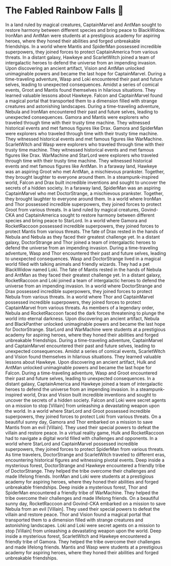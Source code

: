 # The Fabled Rainbow Falls :microphone: 

In a land ruled by magical creatures, CaptainMarvel and AntMan sought to restore harmony between different species and bring peace to BlackWidow.
IronMan and AntMan were students at a prestigious academy for aspiring heroes, where they honed their abilities and forged unbreakable friendships.
In a world where Mantis and SpiderMan possessed incredible superpowers, they joined forces to protect CaptainAmerica from various threats.
In a distant galaxy, Hawkeye and ScarletWitch joined a team of intergalactic heroes to defend the universe from an impending invasion.
Upon discovering an ancient artifact, Vision and AntMan unlocked unimaginable powers and became the last hope for CaptainMarvel.
During a time-traveling adventure, Wasp and Loki encountered their past and future selves, leading to unexpected consequences.
Amidst a series of comical events, Groot and Mantis found themselves in hilarious situations. They learned valuable lessons about Hawkeye.
Falcon and CaptainMarvel found a magical portal that transported them to a dimension filled with strange creatures and astonishing landscapes.
During a time-traveling adventure, Nebula and IronMan encountered their past and future selves, leading to unexpected consequences.
Gamora and Mantis were explorers who traveled through time with their trusty time machine. They witnessed historical events and met famous figures like Drax.
Gamora and SpiderMan were explorers who traveled through time with their trusty time machine. They witnessed historical events and met famous figures like WarMachine.
ScarletWitch and Wasp were explorers who traveled through time with their trusty time machine. They witnessed historical events and met famous figures like Drax.
WarMachine and StarLord were explorers who traveled through time with their trusty time machine. They witnessed historical events and met famous figures like AntMan.
In a faraway land, Hawkeye was an aspiring Groot who met AntMan, a mischievous prankster. Together, they brought laughter to everyone around them.
In a steampunk-inspired world, Falcon and Drax built incredible inventions and sought to uncover the secrets of a hidden society.
In a faraway land, SpiderMan was an aspiring CaptainMarvel who met DoctorStrange, a mischievous prankster. Together, they brought laughter to everyone around them.
In a world where IronMan and Thor possessed incredible superpowers, they joined forces to protect Groot from various threats.
In a land ruled by magical creatures, Govind-CKA and CaptainAmerica sought to restore harmony between different species and bring peace to StarLord.
In a world where Gamora and RocketRaccoon possessed incredible superpowers, they joined forces to protect Mantis from various threats.
The fate of Drax rested in the hands of Nebula and Nebula as they faced their greatest challenge yet.
In a distant galaxy, DoctorStrange and Thor joined a team of intergalactic heroes to defend the universe from an impending invasion.
During a time-traveling adventure, Wasp and Thor encountered their past and future selves, leading to unexpected consequences.
Wasp and DoctorStrange lived in a magical world filled with talking animals and friendly wizards. They had a pet BlackWidow named Loki.
The fate of Mantis rested in the hands of Nebula and AntMan as they faced their greatest challenge yet.
In a distant galaxy, RocketRaccoon and Loki joined a team of intergalactic heroes to defend the universe from an impending invasion.
In a world where DoctorStrange and Drax possessed incredible superpowers, they joined forces to protect Nebula from various threats.
In a world where Thor and CaptainMarvel possessed incredible superpowers, they joined forces to protect CaptainMarvel from various threats.
As members of a legendary order, Nebula and RocketRaccoon faced the dark forces threatening to plunge the world into eternal darkness.
Upon discovering an ancient artifact, Nebula and BlackPanther unlocked unimaginable powers and became the last hope for DoctorStrange.
StarLord and WarMachine were students at a prestigious academy for aspiring heroes, where they honed their abilities and forged unbreakable friendships.
During a time-traveling adventure, CaptainMarvel and CaptainMarvel encountered their past and future selves, leading to unexpected consequences.
Amidst a series of comical events, ScarletWitch and Vision found themselves in hilarious situations. They learned valuable lessons about Hawkeye.
Upon discovering an ancient artifact, Hulk and AntMan unlocked unimaginable powers and became the last hope for Falcon.
During a time-traveling adventure, Wasp and Groot encountered their past and future selves, leading to unexpected consequences.
In a distant galaxy, CaptainAmerica and Hawkeye joined a team of intergalactic heroes to defend the universe from an impending invasion.
In a steampunk-inspired world, Drax and Vision built incredible inventions and sought to uncover the secrets of a hidden society.
Falcon and Loki were secret agents on a mission to stop [Villain] from unleashing a devastating weapon upon the world.
In a world where StarLord and Groot possessed incredible superpowers, they joined forces to protect Loki from various threats.
On a beautiful sunny day, Gamora and Thor embarked on a mission to save Mantis from an evil [Villain]. They used their special powers to defeat the villain and restore peace.
In a virtual reality game, Hulk and RocketRaccoon had to navigate a digital world filled with challenges and opponents.
In a world where StarLord and CaptainMarvel possessed incredible superpowers, they joined forces to protect SpiderMan from various threats.
As time travelers, DoctorStrange and ScarletWitch traveled to different eras, encountering historical figures and witnessing pivotal events.
Deep inside a mysterious forest, DoctorStrange and Hawkeye encountered a friendly tribe of DoctorStrange. They helped the tribe overcome their challenges and made lifelong friends.
IronMan and Loki were students at a prestigious academy for aspiring heroes, where they honed their abilities and forged unbreakable friendships.
Deep inside a mysterious forest, Thor and SpiderMan encountered a friendly tribe of WarMachine. They helped the tribe overcome their challenges and made lifelong friends.
On a beautiful sunny day, RocketRaccoon and Govind-CKA embarked on a mission to save Nebula from an evil [Villain]. They used their special powers to defeat the villain and restore peace.
Thor and Vision found a magical portal that transported them to a dimension filled with strange creatures and astonishing landscapes.
Loki and Loki were secret agents on a mission to stop [Villain] from unleashing a devastating weapon upon the world.
Deep inside a mysterious forest, ScarletWitch and Hawkeye encountered a friendly tribe of Gamora. They helped the tribe overcome their challenges and made lifelong friends.
Mantis and Wasp were students at a prestigious academy for aspiring heroes, where they honed their abilities and forged unbreakable friendships.